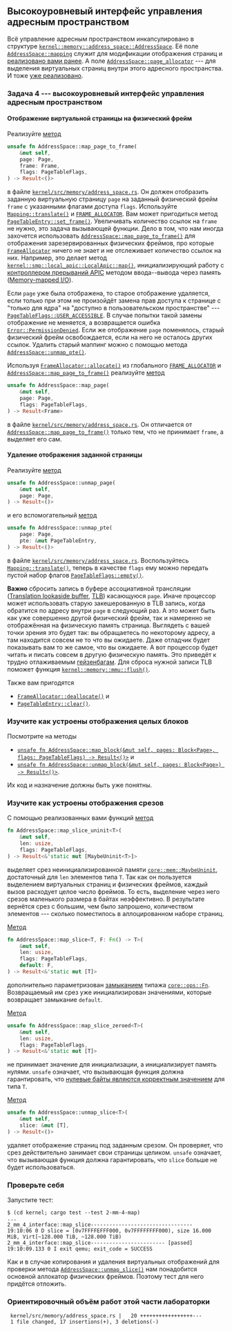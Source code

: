 ## Высокоуровневый интерфейс управления адресным пространством

Всё управление адресным пространством инкапсулировано в структуре
[`kernel::memory::address_space::AddressSpace`](../../doc/kernel/memory/address_space/struct.AddressSpace.html).
Её поле
[`AddressSpace::mapping`](../../doc/kernel/memory/address_space/struct.AddressSpace.html#structfield.mapping)
служит для модификации отображения страниц и [реализовано вами ранее](../../lab/book/2-mm-6-address-space-2-translate.html).
А поле
[`AddressSpace::page_allocator`](../../doc/kernel/memory/address_space/struct.AddressSpace.html#structfield.page_allocator) ---
для выделения виртуальных страниц внутри этого адресного пространства.
И тоже [уже реализовано](../../lab/book/2-mm-6-address-space-1-allocation.html).


### Задача 4 --- высокоуровневый интерфейс управления адресным пространством

#### Отображение виртуальной страницы на физический фрейм

Реализуйте [метод](../../doc/kernel/memory/address_space/struct.AddressSpace.html#method.map_page_to_frame)

```rust
unsafe fn AddressSpace::map_page_to_frame(
    &mut self,
    page: Page,
    frame: Frame,
    flags: PageTableFlags,
) -> Result<()>
```

в файле [`kernel/src/memory/address_space.rs`](https://gitlab.com/sergey-v-galtsev/nikka-public/-/blob/master/kernel/src/memory/address_space.rs).
Он должен отобразить заданную виртуальную страницу `page` на заданный физический фрейм `frame` с указанными флагами доступа `flags`.
Используйте
[`Mapping::translate()`](../../doc/kernel/memory/mapping/struct.Mapping.html#method.translate)
и
[`FRAME_ALLOCATOR`](../../doc/kernel/memory/struct.FRAME_ALLOCATOR.html).
Вам может пригодиться метод
[`PageTableEntry::set_frame()`](../../doc/kernel/memory/mmu/struct.PageTableEntry.html#method.set_frame).
Увеличивать количество ссылок на `frame` не нужно, это задача вызывающей функции.
Дело в том, что нам иногда захочется использовать
[`AddressSpace::map_page_to_frame()`](../../doc/kernel/memory/address_space/struct.AddressSpace.html#method.map_page_to_frame)
для отображения зарезервированных физических фреймов, про которые
[`FrameAllocator`](../../doc/kernel/memory/enum.FrameAllocator.html)
ничего не знает и не отслеживает количество ссылок на них.
Например, это делает метод
[`kernel::smp::local_apic::LocalApic::map()`](../../doc/kernel/smp/local_apic/struct.LocalApic.html#method.map),
инициализирующий работу с
[контроллером прерываний APIC](https://wiki.osdev.org/APIC)
методом ввода--вывода через память
([Memory-mapped I/O](https://en.wikipedia.org/wiki/Memory-mapped_I/O)).

Если `page` уже была отображена, то старое отображение удаляется,
если только при этом не произойдёт замена прав доступа к странице с
"только для ядра" на "доступно в пользовательском пространстве" ---
[`PageTableFlags::USER_ACCESSIBLE`](../../doc/ku/memory/mmu/struct.PageTableFlags.html#associatedconstant.USER_ACCESSIBLE).
В случае попытки такой замены отображение не меняется, а возвращается ошибка
[`Error::PermissionDenied`](../../doc/kernel/error/enum.Error.html#variant.PermissionDenied).
Если же отображение `page` поменялось, старый физический фрейм освобождается,
если на него не осталось других ссылок.
Удалить старый маппинг можно с помощью метода
[`AddressSpace::unmap_pte()`](../../doc/kernel/memory/address_space/struct.AddressSpace.html#method.unmap_pte).

Используя
[`FrameAllocator::allocate()`](../../doc/kernel/memory/enum.FrameAllocator.html#method.allocate)
из глобального
[`FRAME_ALLOCATOR`](../../doc/kernel/memory/struct.FRAME_ALLOCATOR.html)
и
[`AddressSpace::map_page_to_frame()`](../../doc/kernel/memory/address_space/struct.AddressSpace.html#method.map_page_to_frame)
реализуйте [метод](../../doc/kernel/memory/address_space/struct.AddressSpace.html#method.map_page)

```rust
unsafe fn AddressSpace::map_page(
    &mut self,
    page: Page,
    flags: PageTableFlags,
) -> Result<Frame>
```

в файле [`kernel/src/memory/address_space.rs`](https://gitlab.com/sergey-v-galtsev/nikka-public/-/blob/master/kernel/src/memory/address_space.rs).
Он отличается от
[`AddressSpace::map_page_to_frame()`](../../doc/kernel/memory/address_space/struct.AddressSpace.html#method.map_page_to_frame)
только тем, что не принимает `frame`, а выделяет его сам.


#### Удаление отображения заданной страницы

Реализуйте [метод](../../doc/kernel/memory/address_space/struct.AddressSpace.html#method.unmap_page)

```rust
unsafe fn AddressSpace::unmap_page(
    &mut self,
    page: Page,
) -> Result<()>
```

и его вспомогательный [метод](../../doc/kernel/memory/address_space/struct.AddressSpace.html#method.unmap_pte)

```rust
unsafe fn AddressSpace::unmap_pte(
    page: Page,
    pte: &mut PageTableEntry,
) -> Result<()>
```

в файле [`kernel/src/memory/address_space.rs`](https://gitlab.com/sergey-v-galtsev/nikka-public/-/blob/master/kernel/src/memory/address_space.rs).
Воспользуйтесь
[`Mapping::translate()`](../../doc/kernel/memory/mapping/struct.Mapping.html#method.translate),
теперь в качестве `flags` ему можно передать пустой набор флагов
[`PageTableFlags::empty()`](../../doc/kernel/memory/mmu/struct.PageTableFlags.html#method.empty).

**Важно** сбросить запись в буфере ассоциативной трансляции
([Translation lookaside buffer](https://en.wikipedia.org/wiki/Translation_lookaside_buffer),
[TLB](https://wiki.osdev.org/TLB))
касающуюся `page`.
Иначе процессор может использовать старую закешерованную в TLB запись, когда обратится по адресу внутри `page` в следующий раз.
А это может быть как уже совершенно другой физический фрейм, так и намеренно не отображённая на физическую память страница.
Выглядеть с вашей точки зрения это будет так: вы обращаетесь по некоторому адресу, а там находится совсем не то что вы ожидаете.
Даже отладчик будет показывать вам то же самое, что вы ожидаете.
А вот процессор будет читать и писать совсем в другую физическую память.
Это приведёт к трудно отлаживаемым
[гейзенбагам](https://en.wikipedia.org/wiki/Heisenbug).
Для сброса нужной записи TLB поможет функция
[`kernel::memory::mmu::flush()`](../../doc/kernel/memory/mmu/fn.flush.html).

Также вам пригодятся

- [`FrameAllocator::deallocate()`](../../doc/kernel/memory/enum.FrameAllocator.html#method.deallocate) и
- [`PageTableEntry::clear()`](../../doc/kernel/memory/mmu/struct.PageTableEntry.html#method.clear).


### Изучите как устроены отображения целых блоков

Посмотрите на методы

- [`unsafe fn AddressSpace::map_block(&mut self, pages: Block<Page>, flags: PageTableFlags) -> Result<()>`](../../doc/kernel/memory/address_space/struct.AddressSpace.html#method.map_block) и
- [`unsafe fn AddressSpace::unmap_block(&mut self, pages: Block<Page>) -> Result<()>`](../../doc/kernel/memory/address_space/struct.AddressSpace.html#method.unmap_block).

Их код и назначение должны быть уже понятны.


### Изучите как устроены отображения срезов

С помощью реализованных вами функций [метод](../../doc/kernel/memory/address_space/struct.AddressSpace.html#method.map_slice_uninit)

```rust
fn AddressSpace::map_slice_uninit<T>(
    &mut self,
    len: usize,
    flags: PageTableFlags,
) -> Result<&'static mut [MaybeUninit<T>]>
```

выделяет срез неинициализированной памяти
[`core::mem::MaybeUninit`](https://doc.rust-lang.org/nightly/core/mem/union.MaybeUninit.html),
достаточный для `len` элементов типа `T`.
Так как он пользуется выделением виртуальных страниц и физических фреймов,
каждый вызов расходует целое число фреймов.
То есть, выделение через него срезов маленького размера в байтах неэффективно.
В результате вернётся срез с большим, чем было запрошено, количеством элементов ---
сколько поместилось в аллоцированном наборе страниц.

[Метод](../../doc/kernel/memory/address_space/struct.AddressSpace.html#method.map_slice)

```rust
fn AddressSpace::map_slice<T, F: Fn() -> T>(
    &mut self,
    len: usize,
    flags: PageTableFlags,
    default: F,
) -> Result<&'static mut [T]>
```

дополнительно параметризован
[замыканием](https://doc.rust-lang.ru/book/ch13-01-closures.html)
типажа
[`core::ops::Fn`](https://doc.rust-lang.org/nightly/core/ops/trait.Fn.html).
Возвращаемый им срез уже инициализирован значениями, которые возвращает замыкание `default`.

[Метод](../../doc/kernel/memory/address_space/struct.AddressSpace.html#method.map_slice_zeroed)

```rust
unsafe fn AddressSpace::map_slice_zeroed<T>(
    &mut self,
    len: usize,
    flags: PageTableFlags,
) -> Result<&'static mut [T]>
```

не принимает значение для инициализации, а инициализирует память нулями.
`unsafe` означает, что вызывающая функция должна гарантировать, что [нулевые байты являются корректным значением](https://doc.rust-lang.org/nightly/core/mem/union.MaybeUninit.html#example-2) для типа `T`.

[Метод](../../doc/kernel/memory/address_space/struct.AddressSpace.html#method.unmap_slice)

```rust
unsafe fn AddressSpace::unmap_slice<T>(
    &mut self,
    slice: &mut [T],
) -> Result<()>
```

удаляет отображение страниц под заданным срезом.
Он проверяет, что срез действительно занимает свои страницы целиком.
`unsafe` означает, что вызывающая функция должна гарантировать, что `slice` больше не будет использоваться.


### Проверьте себя

Запустите тест:

```console
$ (cd kernel; cargo test --test 2-mm-4-map)
...
2_mm_4_interface::map_slice---------------------------------
19:10:06 0 D slice = [0v7FFFFEFFF000, 0v7FFFFFFFF000), size 16.000 MiB, Virt[~128.000 TiB, ~128.000 TiB)
2_mm_4_interface::map_slice------------------------ [passed]
19:10:09.133 0 I exit qemu; exit_code = SUCCESS
```

Как и в случае копирования и удаления виртуальных отображений для проверки метода
[`AddressSpace::unmap_slice()`](../../doc/kernel/memory/address_space/struct.AddressSpace.html#method.unmap_slice)
нам понадобится основной аллокатор физических фреймов.
Поэтому тест для него придётся отложить.


### Ориентировочный объём работ этой части лабораторки

```console
 kernel/src/memory/address_space.rs |   20 +++++++++++++++++---
 1 file changed, 17 insertions(+), 3 deletions(-)
```
